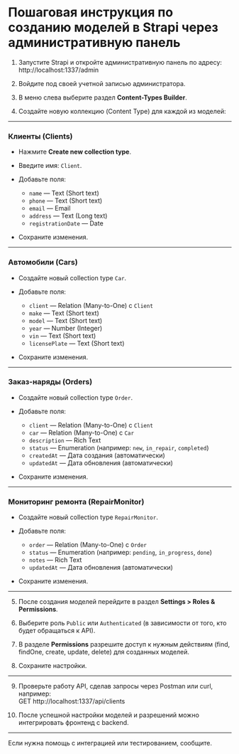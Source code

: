 # Пошаговая инструкция по созданию моделей в Strapi через административную панель

1. Запустите Strapi и откройте административную панель по адресу:  
   http://localhost:1337/admin

2. Войдите под своей учетной записью администратора.

3. В меню слева выберите раздел **Content-Types Builder**.

4. Создайте новую коллекцию (Content Type) для каждой из моделей:

---

### Клиенты (Clients) 

- Нажмите **Create new collection type**.
- Введите имя: `Client`.
- Добавьте поля:
  - `name` — Text (Short text)
  - `phone` — Text (Short text)
  - `email` — Email
  - `address` — Text (Long text)
  - `registrationDate` — Date

- Сохраните изменения.

---

### Автомобили (Cars)

- Создайте новый collection type `Car`.
- Добавьте поля:
  - `client` — Relation (Many-to-One) с `Client`
  - `make` — Text (Short text)
  - `model` — Text (Short text)
  - `year` — Number (Integer)
  - `vin` — Text (Short text)
  - `licensePlate` — Text (Short text)

- Сохраните изменения.

---

### Заказ-наряды (Orders)

- Создайте новый collection type `Order`.
- Добавьте поля:
  - `client` — Relation (Many-to-One) с `Client`
  - `car` — Relation (Many-to-One) с `Car`
  - `description` — Rich Text
  - `status` — Enumeration (например: `new`, `in_repair`, `completed`)
  - `createdAt` — Дата создания (автоматически)
  - `updatedAt` — Дата обновления (автоматически)

- Сохраните изменения.

---

### Мониторинг ремонта (RepairMonitor)

- Создайте новый collection type `RepairMonitor`.
- Добавьте поля:
  - `order` — Relation (Many-to-One) с `Order`
  - `status` — Enumeration (например: `pending`, `in_progress`, `done`)
  - `notes` — Rich Text
  - `updatedAt` — Дата обновления (автоматически)

- Сохраните изменения.

---

5. После создания моделей перейдите в раздел **Settings > Roles & Permissions**.

6. Выберите роль `Public` или `Authenticated` (в зависимости от того, кто будет обращаться к API).

7. В разделе **Permissions** разрешите доступ к нужным действиям (find, findOne, create, update, delete) для созданных моделей.

8. Сохраните настройки.

---

9. Проверьте работу API, сделав запросы через Postman или curl, например:  
   GET http://localhost:1337/api/clients

10. После успешной настройки моделей и разрешений можно интегрировать фронтенд с backend.

---

Если нужна помощь с интеграцией или тестированием, сообщите.
